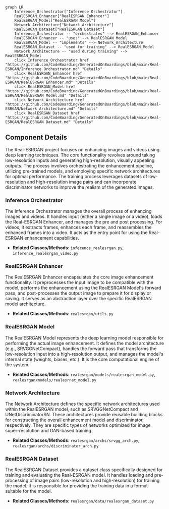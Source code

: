 ```mermaid
graph LR
    Inference_Orchestrator["Inference Orchestrator"]
    RealESRGAN_Enhancer["RealESRGAN Enhancer"]
    RealESRGAN_Model["RealESRGAN Model"]
    Network_Architecture["Network Architecture"]
    RealESRGAN_Dataset["RealESRGAN Dataset"]
    Inference_Orchestrator -- "orchestrates" --> RealESRGAN_Enhancer
    RealESRGAN_Enhancer -- "uses" --> RealESRGAN_Model
    RealESRGAN_Model -- "implements" --> Network_Architecture
    RealESRGAN_Dataset -- "used for training" --> RealESRGAN_Model
    Network_Architecture -- "used during training" --> RealESRGAN_Model
    click Inference_Orchestrator href "https://github.com/CodeBoarding/GeneratedOnBoardings/blob/main/Real-ESRGAN/Inference Orchestrator.md" "Details"
    click RealESRGAN_Enhancer href "https://github.com/CodeBoarding/GeneratedOnBoardings/blob/main/Real-ESRGAN/RealESRGAN Enhancer.md" "Details"
    click RealESRGAN_Model href "https://github.com/CodeBoarding/GeneratedOnBoardings/blob/main/Real-ESRGAN/RealESRGAN Model.md" "Details"
    click Network_Architecture href "https://github.com/CodeBoarding/GeneratedOnBoardings/blob/main/Real-ESRGAN/Network Architecture.md" "Details"
    click RealESRGAN_Dataset href "https://github.com/CodeBoarding/GeneratedOnBoardings/blob/main/Real-ESRGAN/RealESRGAN Dataset.md" "Details"
```

## Component Details

The Real-ESRGAN project focuses on enhancing images and videos using deep learning techniques. The core functionality revolves around taking low-resolution inputs and generating high-resolution, visually appealing outputs. The process involves orchestrating the enhancement pipeline, utilizing pre-trained models, and employing specific network architectures for optimal performance. The training process leverages datasets of low-resolution and high-resolution image pairs and can incorporate discriminator networks to improve the realism of the generated images.

### Inference Orchestrator
The Inference Orchestrator manages the overall process of enhancing images and videos. It handles input (either a single image or a video), loads the Real-ESRGAN Enhancer, and manages the pre and post processing. For videos, it extracts frames, enhances each frame, and reassembles the enhanced frames into a video. It acts as the entry point for using the Real-ESRGAN enhancement capabilities.
- **Related Classes/Methods**: `inference_realesrgan.py`, `inference_realesrgan_video.py`

### RealESRGAN Enhancer
The RealESRGAN Enhancer encapsulates the core image enhancement functionality. It preprocesses the input image to be compatible with the model, performs the enhancement using the RealESRGAN Model's forward pass, and post-processes the output image to prepare it for display or saving. It serves as an abstraction layer over the specific RealESRGAN model architecture.
- **Related Classes/Methods**: `realesrgan/utils.py`

### RealESRGAN Model
The RealESRGAN Model represents the deep learning model responsible for performing the actual image enhancement. It defines the model architecture (e.g., SRVGGNetCompact), handles the forward pass that transforms the low-resolution input into a high-resolution output, and manages the model's internal state (weights, biases, etc.). It is the core computational engine of the system.
- **Related Classes/Methods**: `realesrgan/models/realesrgan_model.py`, `realesrgan/models/realesrnet_model.py`

### Network Architecture
The Network Architecture defines the specific network architectures used within the RealESRGAN model, such as SRVGGNetCompact and UNetDiscriminatorSN. These architectures provide reusable building blocks for constructing the overall enhancement model and discriminator, respectively. They are specific types of networks optimized for image super-resolution and GAN-based training.
- **Related Classes/Methods**: `realesrgan/archs/srvgg_arch.py`, `realesrgan/archs/discriminator_arch.py`

### RealESRGAN Dataset
The RealESRGAN Dataset provides a dataset class specifically designed for training and evaluating the Real-ESRGAN model. It handles loading and pre-processing of image pairs (low-resolution and high-resolution) for training the model. It is responsible for providing the training data in a format suitable for the model.
- **Related Classes/Methods**: `realesrgan/data/realesrgan_dataset.py`